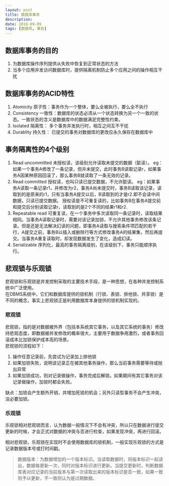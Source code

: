 ```yaml
---
layout: post
title: 数据库事务
description: 
date: 2018-09-09
tags: [数据库, 事务]
---
```



数据库事务的目的
-------------

1. 为数据库操作序列提供从失败中恢复到正常状态的方法
2. 当多个应用并发访问数据库时，提供隔离机制防止多个应用之间的操作相互干扰  

<!-- more -->

数据库事务的ACID特性
-----------------

1. Atomicity 原子性：事务作为一个整体，要么全被执行，要么全不执行
2. Consistency 一致性：数据库的状态必须从一个状态转换为另一个一致的状态。一致状态的含义是数据库中的数据满足完整性约束。
3. Isolated 隔离性： 多个事务并发执行时，相互之间互不干扰
4. Durablity 持久性： 已提交的事务对数据库的更改应永久保存在数据库中

事务隔离性的4个级别
----------------

1. Read uncommitted 未授权读，该级别允许读取未提交的数据（脏读）。
    eg：如果一个事务A修改了一条记录，但并未提交，此时事务B读取记录r，如果事务A因某种原因回滚了，那么事务B就读取了一条无效的记录。
2. Read committed 授权读，也叫只读已提交数据，不允许脏读。
    eg：如果事务A读取一条记录r1，并修改为r2，事务A尚未提交时，事务B读取该记录，读取到的是原来的r1，只有当事务A提交以后，B读取到的才是r2.即不会读中间数据，只读已提交数据。
    授权读是不可重复读的，比如事务B在事务A提交前和提交后分别读取记录r，读取到的是2个不同的结果r1和r2.
3. Repeatable read 可重复读，在一个事务中多次读取同一条记录时，读取结果相同。当事务A读取记录时，需要对该记录加锁，不允许其他事务修改该条记录。但是还是无法解决幻读的问题，即事务A读取与搜索条件项匹配的若干行，A提交之前，事务B以插入或删除行等方式修改事务A的结果集，然后再提交。当事务A重复读取时，却发现数据发生了变化，造成幻读。
4. Serializable 序列化，最高的事务隔离级别，在该级别下，事务只能顺序执行。

悲观锁与乐观锁
------------

悲观锁和乐观锁是并发控制采取的主要技术手段，是一种思想，在各种并发控制系统中广泛使用。  
在DBMS系统中，它们和数据库提供的锁机制（行锁、表锁、排他锁、共享锁）是不同的概念，事实上悲观锁正是利用数据库本身提供的锁机制实现的。  

### 悲观锁

悲观锁，指的是对数据被外界（包括本系统其它事务，以及其它系统的事务）修改持悲观态度，即数据被并发修改的概率很大，主要用于数据争用激烈，或者事务回滚成本比加锁保护成本高的场景。  
悲观锁的流程如下：

1. 操作任意记录前，先尝试为记录加上排他锁
2. 如果加锁失败，说明该记录正在被其他事务操作，那么当前事务需要等待或抛出异常
3. 如果加锁成功，则对记录做操作，事务完成后解锁。如果期间有其它事务对该记录做操作，加锁时都会失败。

缺点：加锁会产生额外开销，并增加死锁的机会；另外只读型事务不会产生冲突，没必要加锁。

### 乐观锁

乐观锁相对悲观锁而言，认为数据一般情况下不会有冲突，所以只在数据进行提交更新的时候，才会正式对数据的冲突与否进行检查，如果发现冲突，再进行回滚。  

相对悲观锁，乐观锁在实现时不会使用数据库的锁机制，一般实现乐观锁的方式是记录数据版本号或打时间戳。  
>数据版本：为数据增加的一个版本标识。当读取数据时，将版本标识一起读出，数据每更新一次，同时对版本标识进行更新。当提交更新时，判断数据库表对应记录的当前版本与第一次读取出来的版本标识是否一致，如果一致则予以更新，不一致则认为是过期数据。  
